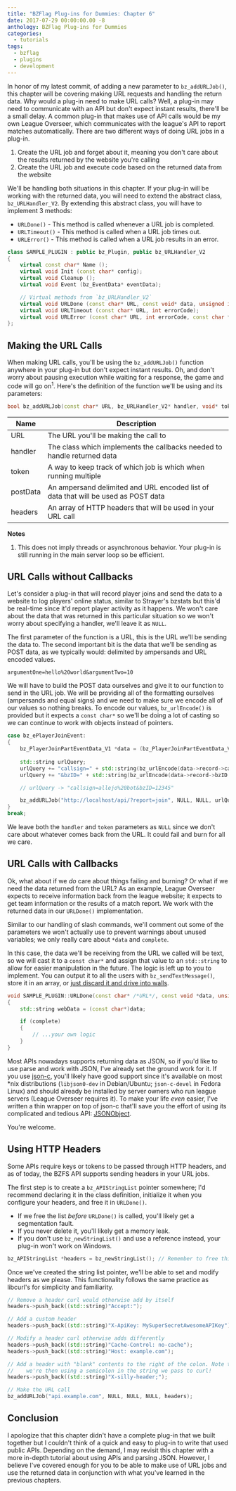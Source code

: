 ```yaml
---
title: "BZFlag Plug-ins for Dummies: Chapter 6"
date: 2017-07-29 00:00:00.00 -8
anthology: BZFlag Plug-ins for Dummies
categories:
  - tutorials
tags:
  - bzflag
  - plugins
  - development
---
```


In honor of my latest commit, of adding a new parameter to `bz_addURLJob()`, this chapter will be covering making URL requests and handling the return data. Why would a plug-in need to make URL calls? Well, a plug-in may need to communicate with an API but don't expect instant results, there'll be a small delay. A common plug-in that makes use of API calls would be my own League Overseer, which communicates with the league's API to report matches automatically. There are two different ways of doing URL jobs in a plug-in.

1. Create the URL job and forget about it, meaning you don't care about the results returned by the website you're calling
2. Create the URL job and execute code based on the returned data from the website

We'll be handling both situations in this chapter. If your plug-in will be working with the returned data, you will need to extend the abstract class, `bz_URLHandler_V2`. By extending this abstract class, you will have to implement 3 methods:

- `URLDone()` - This method is called whenever a URL job is completed.
- `URLTimeout()` - This method is called when a URL job times out.
- `URLError()` - This method is called when a URL job results in an error.

```cpp
class SAMPLE_PLUGIN : public bz_Plugin, public bz_URLHandler_V2
{
    virtual const char* Name ();
    virtual void Init (const char* config);
    virtual void Cleanup ();
    virtual void Event (bz_EventData* eventData);

    // Virtual methods from `bz_URLHandler_V2`
    virtual void URLDone (const char* URL, const void* data, unsigned int size, bool complete);
    virtual void URLTimeout (const char* URL, int errorCode);
    virtual void URLError (const char* URL, int errorCode, const char *errorString);
};
```

## Making the URL Calls

When making URL calls, you'll be using the `bz_addURLJob()` function anywhere in your plug-in but don't expect instant results. Oh, and don't worry about pausing execution while waiting for a response, the game and code will go on<sup>1</sup>. Here's the definition of the function we'll be using and its parameters:

```cpp
bool bz_addURLJob(const char* URL, bz_URLHandler_V2* handler, void* token, const char* postData = NULL, bz_APIStringList *headers = NULL);
```

Name | Description
---- | -----------
URL  | The URL you'll be making the call to
handler | The class which implements the callbacks needed to handle returned data
token | A way to keep track of which job is which when running multiple
postData | An ampersand delimited and URL encoded list of data that will be used as POST data
headers | An array of HTTP headers that will be used in your URL call

**Notes**

1. This does not imply threads or asynchronous behavior. Your plug-in is still running in the main server loop so be efficient.

## URL Calls without Callbacks

Let's consider a plug-in that will record player joins and send the data to a website to log players' online status, similar to Strayer's bzstats but this'd be real-time since it'd report player activity as it happens. We won't care about the data that was returned in this particular situation so we won't worry about specifying a handler, we'll leave it as `NULL`.

The first parameter of the function is a URL, this is the URL we'll be sending the data to. The second important bit is the data that we'll be sending as POST data, as we typically would: delimited by ampersands and URL encoded values.

```
argumentOne=hello%20world&argumentTwo=10
```

We will have to build the POST data ourselves and give it to our function to send in the URL job. We will be providing all of the formatting ourselves (ampersands and equal signs) and we need to make sure we encode all of our values so nothing breaks. To encode our values, `bz_urlEncode()` is provided but it expects a `const char*` so we'll be doing a lot of casting so we can continue to work with objects instead of pointers.

```cpp
case bz_ePlayerJoinEvent:
{
    bz_PlayerJoinPartEventData_V1 *data = (bz_PlayerJoinPartEventData_V1*)eventData;
    
    std::string urlQuery;
    urlQuery += "callsign=" + std::string(bz_urlEncode(data->record->callsign.c_str()));
    urlQuery += "&bzID=" + std::string(bz_urlEncode(data->record->bzID.c_str()));

    // urlQuery -> "callsign=allejo%20bot&bzID=12345"

    bz_addURLJob("http://localhost/api/?report=join", NULL, NULL, urlQuery.c_str());
}
break;
```

We leave both the `handler` and `token` parameters as `NULL` since we don't care about whatever comes back from the URL. It could fail and burn for all we care.

## URL Calls with Callbacks

Ok, what about if we *do* care about things failing and burning? Or what if we need the data returned from the URL? As an example, League Overseer expects to receive information back from the league website; it expects to get team information or the results of a match report. We work with the returned data in our `URLDone()` implementation.

Similar to our handling of slash commands, we'll comment out some of the parameters we won't actually use to prevent warnings about unused variables; we only really care about `*data` and `complete`.

In this case, the data we'll be receiving from the URL we called will be text, so we will cast it to a `const char*` and assign that value to an `std::string` to allow for easier manipulation in the future. The logic is left up to you to implement. You can output it to all the users with `bz_sendTextMessage()`, store it in an array, or [just discard it and drive into walls](http://bash.org/?240849).

```cpp
void SAMPLE_PLUGIN::URLDone(const char* /*URL*/, const void *data, unsigned int /*size*/, bool complete)
{
    std::string webData = (const char*)data;

    if (complete)
    {
        // ...your own logic
    }
}
```

Most APIs nowadays supports returning data as JSON, so if you'd like to use parse and work with JSON, I've already set the ground work for it. If you use [json-c](https://github.com/json-c/json-c), you'll likely have good support since it's available on most \*nix distributions (`libjson0-dev` in Debian/Ubuntu; `json-c-devel` in Fedora Linux) and should already be installed by server owners who run league servers (League Overseer requires it). To make your life *even* easier, I've written a thin wrapper on top of json-c that'll save you the effort of using its complicated and tedious API: [JSONObject](https://github.com/allejo/JsonObject).

You're welcome.

## Using HTTP Headers

Some APIs require keys or tokens to be passed through HTTP headers, and as of today, the BZFS API supports sending headers in your URL jobs.

The first step is to create a `bz_APIStringList` pointer somewhere; I'd recommend declaring it in the class definition, initialize it when you configure your headers, and free it in `URLDone()`.

- If we free the list *before* `URLDone()` is called, you'll likely get a segmentation fault.
- If you never delete it, you'll likely get a memory leak.
- If you don't use `bz_newStringList()` and use a reference instead, your plug-in won't work on Windows.

```cpp
bz_APIStringList *headers = bz_newStringList(); // Remember to free this!
```

Once we've created the string list pointer, we'll be able to set and modify headers as we please. This functionality follows the same practice as libcurl's for simplicity and familiarity.

```cpp
// Remove a header curl would otherwise add by itself
headers->push_back((std::string)"Accept:");

// Add a custom header
headers->push_back((std::string)"X-ApiKey: MySuperSecretAwesomeAPIKey");

// Modify a header curl otherwise adds differently
headers->push_back((std::string)"Cache-Control: no-cache");
headers->push_back((std::string)"Host: example.com");

// Add a header with "blank" contents to the right of the colon. Note that
//    we're then using a semicolon in the string we pass to curl!
headers->push_back((std::string)"X-silly-header;");

// Make the URL call
bz_addURLJob("api.example.com", NULL, NULL, NULL, headers);
```

## Conclusion

I apologize that this chapter didn't have a complete plug-in that we built together but I couldn't think of a quick and easy to plug-in to write that used public APIs. Depending on the demand, I may revisit this chapter with a more in-depth tutorial about using APIs and parsing JSON. However, I believe I've covered enough for you to be able to make use of URL jobs and use the returned data in conjunction with what you've learned in the previous chapters.
